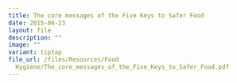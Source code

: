 ```yaml
---
title: The core messages of the Five Keys to Safer Food
date: 2015-06-23
layout: file
description: ""
image: ""
variant: tiptap
file_url: /files/Resources/Food
  Hygiene/The_core_messages_of_the_Five_Keys_to_Safer_Food.pdf
---
```

